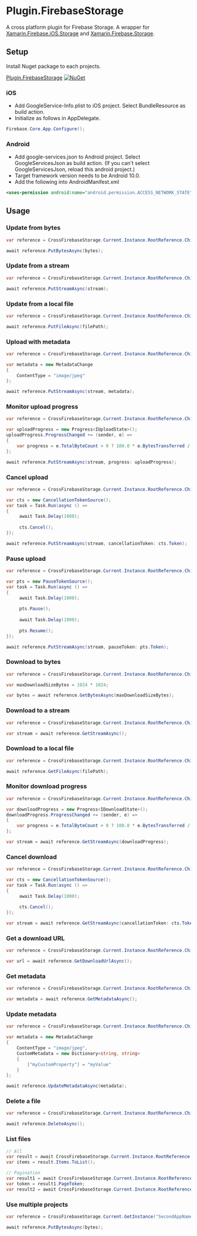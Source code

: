 # Plugin.FirebaseStorage

A cross platform plugin for Firebase Storage. 
A wrapper for [Xamarin.Firebase.iOS.Storage](https://www.nuget.org/packages/Xamarin.Firebase.iOS.Storage/) 
and [Xamarin.Firebase.Storage](https://www.nuget.org/packages/Xamarin.Firebase.Storage/).

## Setup
Install Nuget package to each projects.

[Plugin.FirebaseStorage](https://www.nuget.org/packages/Plugin.FirebaseStorage/) [![NuGet](https://img.shields.io/nuget/vpre/Plugin.FirebaseStorage.svg?label=NuGet)](https://www.nuget.org/packages/Plugin.FirebaseStorage/)

### iOS
* Add GoogleService-Info.plist to iOS project. Select BundleResource as build action.
* Initialize as follows in AppDelegate. 
```C#
Firebase.Core.App.Configure();
```

### Android
* Add google-services.json to Android project. Select GoogleServicesJson as build action. (If you can't select GoogleServicesJson, reload this android project.)
* Target framework version needs to be Android 10.0.
* Add the following into AndroidManifest.xml
```xml
<uses-permission android:name="android.permission.ACCESS_NETWORK_STATE" />
```

## Usage
### Update from bytes
```C#
var reference = CrossFirebaseStorage.Current.Instance.RootReference.Child("image.jpg");

await reference.PutBytesAsync(bytes);
```

### Update from a stream
```C#
var reference = CrossFirebaseStorage.Current.Instance.RootReference.Child("image.jpg");

await reference.PutStreamAsync(stream);
```

### Update from a local file
```C#
var reference = CrossFirebaseStorage.Current.Instance.RootReference.Child("image.jpg");

await reference.PutFileAsync(filePath);
```

### Upload with metadata
```C#
var reference = CrossFirebaseStorage.Current.Instance.RootReference.Child("image.jpg");

var metadata = new MetadataChange
{
    ContentType = "image/jpeg"
};

await reference.PutStreamAsync(stream, metadata);
```

### Monitor upload progress
```C#
var reference = CrossFirebaseStorage.Current.Instance.RootReference.Child("image.jpg");

var uploadProgress = new Progress<IUploadState>();
uploadProgress.ProgressChanged += (sender, e) =>
{
    var progress = e.TotalByteCount > 0 ? 100.0 * e.BytesTransferred / e.TotalByteCount : 0;
};

await reference.PutStreamAsync(stream, progress: uploadProgress);
```

### Cancel upload
```C#
var reference = CrossFirebaseStorage.Current.Instance.RootReference.Child("image.jpg");

var cts = new CancellationTokenSource();
var task = Task.Run(async () =>
{
     await Task.Delay(1000);
     
     cts.Cancel();
});

await reference.PutStreamAsync(stream, cancellationToken: cts.Token);
```

### Pause upload
```C#
var reference = CrossFirebaseStorage.Current.Instance.RootReference.Child("image.jpg");

var pts = new PauseTokenSource();
var task = Task.Run(async () =>
{
     await Task.Delay(1000);
     
     pts.Pause();
     
     await Task.Delay(1000);
     
     pts.Resume();
});

await reference.PutStreamAsync(stream, pauseToken: pts.Token);
```

### Download to bytes
```C#
var reference = CrossFirebaseStorage.Current.Instance.RootReference.Child("image.jpg");

var maxDownloadSizeBytes = 1024 * 1024;

var bytes = await reference.GetBytesAsync(maxDownloadSizeBytes);
```

### Download to a stream
```C#
var reference = CrossFirebaseStorage.Current.Instance.RootReference.Child("image.jpg");

var stream = await reference.GetStreamAsync();
```

### Download to a local file
```C#
var reference = CrossFirebaseStorage.Current.Instance.RootReference.Child("image.jpg");

await reference.GetFileAsync(filePath);
```

### Monitor download progress
```C#
var reference = CrossFirebaseStorage.Current.Instance.RootReference.Child("image.jpg");

var downloadProgress = new Progress<IDownloadState>();
downloadProgress.ProgressChanged += (sender, e) =>
{
    var progress = e.TotalByteCount > 0 ? 100.0 * e.BytesTransferred / e.TotalByteCount : 0;
};

var stream = await reference.GetStreamAsync(downloadProgress);
```

### Cancel download
```C#
var reference = CrossFirebaseStorage.Current.Instance.RootReference.Child("image.jpg");

var cts = new CancellationTokenSource();
var task = Task.Run(async () =>
{
     await Task.Delay(1000);
     
     cts.Cancel();
});

var stream = await reference.GetStreamAsync(cancellationToken: cts.Token);
```

### Get a download URL
```C#
var reference = CrossFirebaseStorage.Current.Instance.RootReference.Child("image.jpg");

var url = await reference.GetDownloadUrlAsync();
```

### Get metadata
```C#
var reference = CrossFirebaseStorage.Current.Instance.RootReference.Child("image.jpg");

var metadata = await reference.GetMetadataAsync();
```

### Update metadata
```C#
var reference = CrossFirebaseStorage.Current.Instance.RootReference.Child("image.jpg");

var metadata = new MetadataChange
{
    ContentType = "image/jpeg",
    CustomMetadata = new Dictionary<string, string>
    {
        ["myCustomProperty"] = "myValue"
    }
};

await reference.UpdateMetadataAsync(metadata);
```

### Delete a file
```C#
var reference = CrossFirebaseStorage.Current.Instance.RootReference.Child("image.jpg");

await reference.DeleteAsync();
```

### List files
```C#
// All
var result = await CrossFirebaseStorage.Current.Instance.RootReference.ListAll();
var items = result.Items.ToList();

// Pagination
var result1 = await CrossFirebaseStorage.Current.Instance.RootReference.List(10);
var token = result1.PageToken;
var result2 = await CrossFirebaseStorage.Current.Instance.RootReference.List(10, token);
```

### Use multiple projects
```C#
var reference = CrossFirebaseStorage.Current.GetInstance("SecondAppName").RootReference.Child("image.jpg");

await reference.PutBytesAsync(bytes);
```
